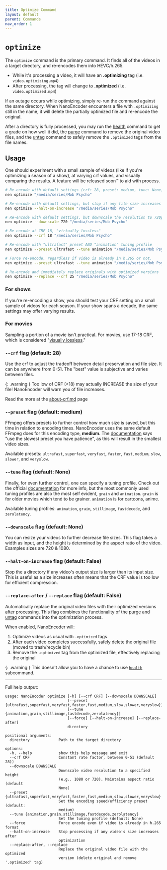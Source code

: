 ```yaml
---
title: Optimize Command
layout: default
parent: Commands
nav_order: 1
---
```

# `optimize`
The `optimize` command is the primary command. It finds all of the videos in a target directory, and re-encodes them into HEVC/h.265.

- While it's processing a video, it will have an **.optimizing** tag (i.e. `video.optimizing.mp4`)
- After processing, the tag will change to **.optimized** (i.e. `video.optimized.mp4`)

If an outage occurs while optimizing, simply re-run the command against the same directory. When NanoEncoder encounters a file with `.optimizing` still in the name, it will delete the partially optimized file and re-encode the original.

After a directory is fully processed, you may run the [health](health.md) command to get a grade on how well it did, the [purge](purge.md) command to remove the original video files, and the [untag](untag.md) command to safely remove the `.optimized` tags from the file names.

## Usage
One should experiment with a small sample of videos (like if you're optimizing a season of a show), at varying crf values, and visually comparing the results. A feature will be released soon™ to aid with process.

```sh
# Re-encode with default settings (crf: 28, preset: medium, tune: None)
nen optimize "/media/series/Mob Psycho"

# Re-encode with default settings, but stop if any file size increases
nen optimize --halt-on-increase "/media/series/Mob Psycho"

# Re-encode with default settings, but downscale the resolution to 720p
nen optimize --downscale 720 "/media/series/Mob Psycho"

# Re-encode at CRF 18, "virtually lossless"
nen optimize --crf 18 "/media/series/Mob Psycho"

# Re-encode with "ultrafast" preset AND "animation" tuning profile
nen optimize --preset ultrafast --tune animation "/media/series/Mob Psycho"

# Force re-encode, regardless if video is already in h.265 or not.
nen optimize --preset ultrafast --tune animation "/media/series/Mob Psycho"

# Re-encode and immediately replace originals with optimized versions
nen optimize --replace --crf 25 "/media/series/Mob Psycho"
```

### For shows
If you're re-encoding a show, you should test your CRF setting on a small sample of videos for each season. If your show spans a decade, the same settings may offer varying results.

### For movies
Sampling a portion of a movie isn't practical. For movies, use 17-18 CRF, which is considered "[visually lossless](../FAQ.md#lossless-flag)." 

### `--crf` flag (default: 28)
Use the crf to adjust the tradeoff between detail preservation and file size. It can be anywhere from 0-51. The "best" value is subjective and varies between files.

{: .warning }
Too low of CRF (<18) may actually INCREASE the size of your file! NanoEncoder will warn you of file increases.

Read the more at the [about-crf.md](../about-crf.md) page

### `--preset` flag (default: medium)
FFmpeg offers presets to further control how much size is saved, but this time in relation to encoding times. NanoEncoder uses the same default FFmpeg does for this encoding type, **medium**. The [documentation](https://trac.ffmpeg.org/wiki/Encode/H.265#ConstantRateFactorCRF) says "use the slowest preset you have patience", as this will result in the smallest video sizes.

Available presets: `ultrafast`, `superfast`, `veryfast`, `faster`, `fast`, `medium`, `slow`, `slower`, and `veryslow`.

### `--tune` flag (default: None)
Finally, for even further control, one can specify a tuning profile. Check out the official [documentation](https://x265.readthedocs.io/en/stable/presets.html) for more info, but the most commonly used tuning profiles are also the most self evident, `grain` and `animation`. `grain` is for older movies which tend to be grainer. `animation` is for cartoons, anime.

Available tuning profiles: `animation`, `grain`, `stillimage`, `fastdecode`, and `zerolatency`.

### `--downscale` flag (default: None)
You can resize your videos to further decrease file sizes. This flag takes a width as input, and the height is determined by the aspect ratio of the video. Examples sizes are 720 & 1080.

### `--halt-on-increase` flag (default: False)
Stop the a directory if any video's output size is larger than its input size. This is useful as a size increases often means that the CRF value is too low for efficient compression.

### `--replace-after` / `--replace` flag (default: False)
Automatically replace the original video files with their optimized versions after processing. This flag combines the functionality of the [purge](purge.md) and [untag](untag.md) commands into the optimization process.

When enabled, NanoEncoder will:
1. Optimize videos as usual with `.optimized` tags
2. After each video completes successfully, safely delete the original file (moved to trash/recycle bin)
3. Remove the `.optimized` tag from the optimized file, effectively replacing the original

{: .warning }
This doesn't allow you to have a chance to use [`health`](health.md#health) subcommand.

---
Full help output:
```
usage: NanoEncoder optimize [-h] [--crf CRF] [--downscale DOWNSCALE]
                            [--preset {ultrafast,superfast,veryfast,faster,fast,medium,slow,slower,veryslow}]
                            [--tune {animation,grain,stillimage,fastdecode,zerolatency}]
                            [--force] [--halt-on-increase] [--replace-after]
                            directory

positional arguments:
  directory             Path to the target directory

options:
  -h, --help            show this help message and exit
  --crf CRF             Constant rate factor, between 0-51 (default 28))
  --downscale DOWNSCALE
                        Downscale video resolution to a specified height
                        (e.g., 1080 or 720). Maintains aspect ratio (default
                        None)
  --preset {ultrafast,superfast,veryfast,faster,fast,medium,slow,slower,veryslow}
                        Set the encoding speed/efficiency preset (default:
                        medium)
  --tune {animation,grain,stillimage,fastdecode,zerolatency}
                        Set the tuning profile (default: None)
  --force               Force encode even if video is already in h.265 format
  --halt-on-increase    Stop processing if any video's size increases after
                        optimization
  --replace-after, --replace
                        Replace the original video file with the optimized
                        version (delete original and remove '.optimized' tag)

```
